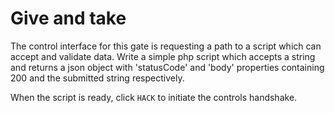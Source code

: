 # Give and take

The control interface for this gate is requesting a path to a script which can accept and validate data. Write a simple php script which accepts a string and returns a json object with 'statusCode' and 'body' properties containing 200 and the submitted string respectively.

When the script is ready, click `HACK` to initiate the controls handshake.
